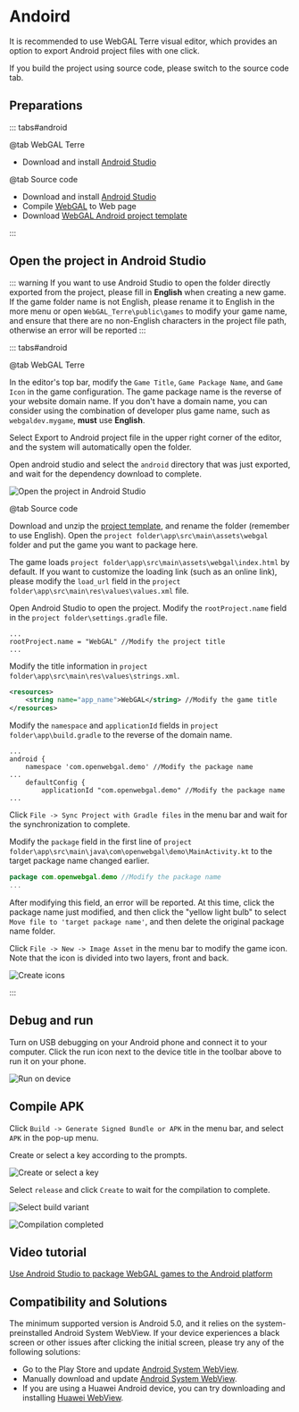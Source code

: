 # Andoird

It is recommended to use WebGAL Terre visual editor, which provides an option to export Android project files with one click.

If you build the project using source code, please switch to the source code tab.

## Preparations

::: tabs#android

@tab WebGAL Terre

* Download and install [Android Studio](https://developer.android.com/studio)

@tab Source code

* Download and install [Android Studio](https://developer.android.com/studio)
* Compile [WebGAL](https://github.com/OpenWebGAL/WebGAL) to Web page
* Download [WebGAL Android project template](https://github.com/nini22P/WebGAL-Android)

:::

## Open the project in Android Studio

::: warning
If you want to use Android Studio to open the folder directly exported from the project, please fill in **English** when creating a new game. If the game folder name is not English, please rename it to English in the more menu or open `WebGAL_Terre\public\games` to modify your game name, and ensure that there are no non-English characters in the project file path, otherwise an error will be reported
:::

::: tabs#android

@tab WebGAL Terre

In the editor's top bar, modify the `Game Title`, `Game Package Name`, and `Game Icon` in the game configuration.
The game package name is the reverse of your website domain name. If you don't have a domain name, you can consider using the combination of developer plus game name, such as `webgaldev.mygame`, **must** use **English**.

Select Export to Android project file in the upper right corner of the editor, and the system will automatically open the folder.

Open android studio and select the `android` directory that was just exported, and wait for the dependency download to complete.

![Open the project in Android Studio](open-in-android-studio.jpg)

@tab Source code

Download and unzip the [project template](https://github.com/nini22P/WebGAL-Android), and rename the folder (remember to use English).
Open the `project folder\app\src\main\assets\webgal` folder and put the game you want to package here.

The game loads `project folder\app\src\main\assets\webgal\index.html` by default. If you want to customize the loading link (such as an online link), please modify the `load_url` field in the `project folder\app\src\main\res\values\values.xml` file.

Open Android Studio to open the project.
Modify the `rootProject.name` field in the `project folder\settings.gradle` file.

```
...
rootProject.name = "WebGAL" //Modify the project title
...
```

Modify the title information in `project folder\app\src\main\res\values\strings.xml`.

``` xml
<resources>
    <string name="app_name">WebGAL</string> //Modify the game title
</resources>
```

Modify the `namespace` and `applicationId` fields in `project folder\app\build.gradle` to the reverse of the domain name.

```
...
android {
    namespace 'com.openwebgal.demo' //Modify the package name
...
    defaultConfig {
        applicationId "com.openwebgal.demo" //Modify the package name
...
```

Click `File -> Sync Project with Gradle files` in the menu bar and wait for the synchronization to complete.

Modify the `package` field in the first line of `project folder\app\src\main\java\com\openwebgal\demo\MainActivity.kt` to the target package name changed earlier.

``` kotlin
package com.openwebgal.demo //Modify the package name
...
```

After modifying this field, an error will be reported. At this time, click the package name just modified, and then click the "yellow light bulb" to select `Move file to 'target package name'`, and then delete the original package name folder.

Click `File -> New -> Image Asset` in the menu bar to modify the game icon. Note that the icon is divided into two layers, front and back.

![Create icons](create-icons.jpg)

:::

## Debug and run

Turn on USB debugging on your Android phone and connect it to your computer. Click the run icon next to the device title in the toolbar above to run it on your phone.

![Run on device](run-app.jpg)

## Compile APK

Click `Build -> Generate Signed Bundle or APK` in the menu bar, and select `APK` in the pop-up menu.

Create or select a key according to the prompts.

![Create or select a key](keystore.jpg)

Select `release` and click `Create` to wait for the compilation to complete.

![Select build variant](build.jpg)

![Compilation completed](finsh.jpg)

## Video tutorial

[Use Android Studio to package WebGAL games to the Android platform](https://www.bilibili.com/video/BV1m24y1J7ct/)

## Compatibility and Solutions

The minimum supported version is Android 5.0, and it relies on the system-preinstalled Android System WebView. If your device experiences a black screen or other issues after clicking the initial screen, please try any of the following solutions:

* Go to the Play Store and update [Android System WebView](https://play.google.com/store/apps/details?id=com.google.android.webview).
* Manually download and update [Android System WebView](https://www.apkmirror.com/apk/google-inc/android-system-webview/).
* If you are using a Huawei Android device, you can try downloading and installing [Huawei WebView](https://www.apkmirror.com/apk/huawei/huawei-webview-2/).
